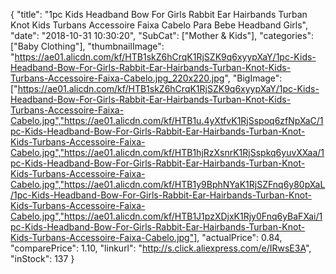 {
	"title": "1pc Kids Headband Bow For Girls Rabbit Ear Hairbands Turban Knot Kids Turbans Accessoire Faixa Cabelo Para Bebe Headband Girls",
	"date": "2018-10-31 10:30:20",
	"SubCat": ["Mother & Kids"],
	"categories": ["Baby Clothing"],
	"thumbnailImage": "https://ae01.alicdn.com/kf/HTB1skZ6hCrqK1RjSZK9q6xyypXaY/1pc-Kids-Headband-Bow-For-Girls-Rabbit-Ear-Hairbands-Turban-Knot-Kids-Turbans-Accessoire-Faixa-Cabelo.jpg_220x220.jpg",
	"BigImage": ["https://ae01.alicdn.com/kf/HTB1skZ6hCrqK1RjSZK9q6xyypXaY/1pc-Kids-Headband-Bow-For-Girls-Rabbit-Ear-Hairbands-Turban-Knot-Kids-Turbans-Accessoire-Faixa-Cabelo.jpg","https://ae01.alicdn.com/kf/HTB1u.4yXtfvK1RjSspoq6zfNpXaC/1pc-Kids-Headband-Bow-For-Girls-Rabbit-Ear-Hairbands-Turban-Knot-Kids-Turbans-Accessoire-Faixa-Cabelo.jpg","https://ae01.alicdn.com/kf/HTB1hjRzXsnrK1RjSspkq6yuvXXaa/1pc-Kids-Headband-Bow-For-Girls-Rabbit-Ear-Hairbands-Turban-Knot-Kids-Turbans-Accessoire-Faixa-Cabelo.jpg","https://ae01.alicdn.com/kf/HTB1y9BphNYaK1RjSZFnq6y80pXaL/1pc-Kids-Headband-Bow-For-Girls-Rabbit-Ear-Hairbands-Turban-Knot-Kids-Turbans-Accessoire-Faixa-Cabelo.jpg","https://ae01.alicdn.com/kf/HTB1J1pzXDjxK1Rjy0Fnq6yBaFXai/1pc-Kids-Headband-Bow-For-Girls-Rabbit-Ear-Hairbands-Turban-Knot-Kids-Turbans-Accessoire-Faixa-Cabelo.jpg"],
	"actualPrice": 0.84,
	"comparePrice": 1.10,
	"linkurl": "http://s.click.aliexpress.com/e/IRwsE3A",
	"inStock": 137
}

